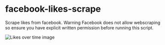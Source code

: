 # facebook-likes-scrape
Scrape likes from facebook.
Warning Facebook does not allow webscraping so ensure you have explicit written permission before running this script.


![Likes over time image](https://github.com/ted-marozzi/pointsbet-scrape/blob/master/pointsbet.png?raw=true)
